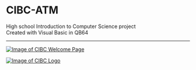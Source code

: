 # CIBC-ATM
High school Introduction to Computer Science project
<br>
Created with Visual Basic in QB64
<br><hr>
[
![Image of CIBC Welcome Page](https://user-images.githubusercontent.com/43625368/49833130-9ac6a000-fd66-11e8-8b2f-83ff4d6c18b6.png)
](url)

[
![Image of CIBC Logo](https://user-images.githubusercontent.com/43625368/49833187-c2b60380-fd66-11e8-978e-e42407a54708.png)
](url)
